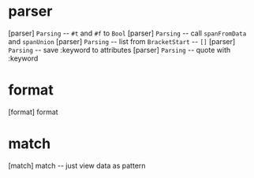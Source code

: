 # parser

[parser] `Parsing` -- `#t` and `#f` to `Bool`
[parser] `Parsing` -- call `spanFromData` and `spanUnion`
[parser] `Parsing` -- list from `BracketStart` -- `[]`
[parser] `Parsing` -- save :keyword to attributes
[parser] `Parsing` -- quote with :keyword

# format

[format] format

# match

[match] match -- just view data as pattern
